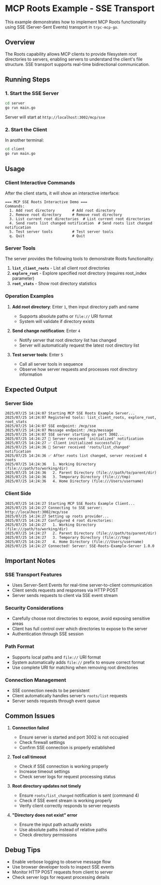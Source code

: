 # MCP Roots Example - SSE Transport

This example demonstrates how to implement MCP Roots functionality using SSE (Server-Sent Events) transport in `trpc-mcp-go`.

## Overview

The Roots capability allows MCP clients to provide filesystem root directories to servers, enabling servers to understand the client's file structure. SSE transport supports real-time bidirectional communication.

## Running Steps

### 1. Start the SSE Server

```bash
cd server
go run main.go
```

Server will start at `http://localhost:3002/mcp/sse`

### 2. Start the Client

In another terminal:

```bash
cd client
go run main.go
```

## Usage

### Client Interactive Commands

After the client starts, it will show an interactive interface:

```
=== MCP SSE Roots Interactive Demo ===
Commands:
  1. Add root directory        # Add root directory
  2. Remove root directory     # Remove root directory  
  3. List current root directories  # List current root directories
  4. Send roots list changed notification  # Send roots list changed notification
  5. Test server tools         # Test server tools
  q. Quit                      # Quit
```

### Server Tools

The server provides the following tools to demonstrate Roots functionality:

1. **`list_client_roots`** - List all client root directories
2. **`explore_root`** - Explore specified root directory (requires root_index parameter)
3. **`root_stats`** - Show root directory statistics

### Operation Examples

1. **Add root directory**: Enter `1`, then input directory path and name
   - Supports absolute paths or `file://` URI format
   - System will validate if directory exists

2. **Send change notification**: Enter `4`
   - Notify server that root directory list has changed
   - Server will automatically request the latest root directory list

3. **Test server tools**: Enter `5`
   - Call all server tools in sequence
   - Observe how server requests and processes root directory information

## Expected Output

### Server Side

```
2025/07/25 14:24:07 Starting MCP SSE Roots Example Server...
2025/07/25 14:24:07 Registered tools: list_client_roots, explore_root, root_stats
2025/07/25 14:24:07 SSE endpoint: /mcp/sse
2025/07/25 14:24:07 Message endpoint: /mcp/message
2025/07/25 14:24:07 SSE server starting on port 3002...
2025/07/25 14:24:27 🔵 Server received 'initialized' notification
2025/07/25 14:24:27 ✅ Client initialized successfully
2025/07/25 14:24:36 🔵 Server received 'roots/list_changed' notification
2025/07/25 14:24:36 ✅ After roots list changed, server received 4 roots
2025/07/25 14:24:36   1. Working Directory (file:///path/to/working/dir)
2025/07/25 14:24:36   2. Parent Directory (file:///path/to/parent/dir)
2025/07/25 14:24:36   3. Temporary Directory (file:///tmp)
2025/07/25 14:24:36   4. Home Directory (file:///Users/username)
```

### Client Side

```
2025/07/25 14:24:27 Starting MCP SSE Roots Example Client...
2025/07/25 14:24:27 Connecting to SSE server: http://localhost:3002/mcp/sse
2025/07/25 14:24:27 Setting up roots provider...
2025/07/25 14:24:27 Configured 4 root directories:
2025/07/25 14:24:27   1. Working Directory (file:///path/to/working/dir)
2025/07/25 14:24:27   2. Parent Directory (file:///path/to/parent/dir)
2025/07/25 14:24:27   3. Temporary Directory (file:///tmp)
2025/07/25 14:24:27   4. Home Directory (file:///Users/username)
2025/07/25 14:24:27 Connected! Server: SSE-Roots-Example-Server 1.0.0
```

## Important Notes

### SSE Transport Features
- Uses Server-Sent Events for real-time server-to-client communication
- Client sends requests and responses via HTTP POST
- Server sends requests to client via SSE event stream

### Security Considerations
- Carefully choose root directories to expose, avoid exposing sensitive areas
- Client has full control over which directories to expose to the server
- Authentication through SSE session

### Path Format
- Supports local paths and `file://` URI format
- System automatically adds `file://` prefix to ensure correct format
- Use complete URI for matching when removing root directories

### Connection Management
- SSE connection needs to be persistent
- Client automatically handles server's `roots/list` requests
- Server sends requests through event queue

## Common Issues

1. **Connection failed**
   - Ensure server is started and port 3002 is not occupied
   - Check firewall settings
   - Confirm SSE connection is properly established

2. **Tool call timeout**
   - Check if SSE connection is working properly
   - Increase timeout settings
   - Check server logs for request processing status

3. **Root directory updates not timely**
   - Ensure `roots/list_changed` notification is sent (command 4)
   - Check if SSE event stream is working properly
   - Verify client correctly responds to server requests

4. **"Directory does not exist" error**
   - Ensure the input path actually exists
   - Use absolute paths instead of relative paths
   - Check directory permissions

## Debug Tips

- Enable verbose logging to observe message flow
- Use browser developer tools to inspect SSE events
- Monitor HTTP POST requests from client to server
- Check server logs for request processing details 